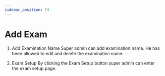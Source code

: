 ```yaml
---
sidebar_position: 74
---
```

 
# Add Exam
1. Add Examination Name
Super admin can add examination name. He has been allowed to edit and delete the examination name.

2. Exam Setup
By clicking the Exam Setup button super admin can enter the exam setup page.